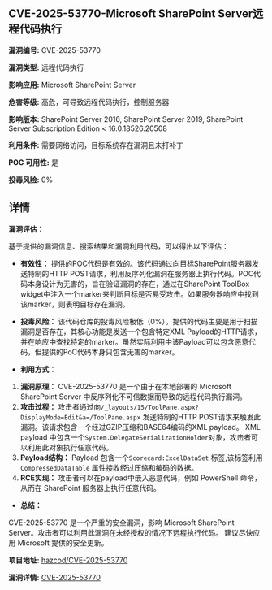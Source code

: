 ## CVE-2025-53770-Microsoft SharePoint Server远程代码执行

**漏洞编号:** CVE-2025-53770

**漏洞类型:** 远程代码执行

**影响应用:** Microsoft SharePoint Server

**危害等级:** 高危，可导致远程代码执行，控制服务器

**影响版本:** SharePoint Server 2016, SharePoint Server 2019, SharePoint Server Subscription Edition < 16.0.18526.20508

**利用条件:** 需要网络访问，目标系统存在漏洞且未打补丁

**POC 可用性:** 是

**投毒风险:** 0%

## 详情

**漏洞评估：**

基于提供的漏洞信息、搜索结果和漏洞利用代码，可以得出以下评估：

*   **有效性：** 提供的POC代码是有效的。该代码通过向目标SharePoint服务器发送特制的HTTP POST请求，利用反序列化漏洞在服务器上执行代码。POC代码本身设计为无害的，旨在验证漏洞的存在，通过在SharePoint ToolBox widget中注入一个marker来判断目标是否易受攻击。如果服务器响应中找到该marker，则表明目标存在漏洞。

*   **投毒风险：** 该代码仓库的投毒风险极低（0%）。提供的代码主要是用于扫描漏洞是否存在，其核心功能是发送一个包含特定XML Payload的HTTP请求，并在响应中查找特定的marker。虽然实际利用中该Payload可以包含恶意代码，但提供的PoC代码本身只包含无害的marker。

*   **利用方式：**

1.  **漏洞原理：** CVE-2025-53770 是一个由于在本地部署的 Microsoft SharePoint Server 中反序列化不可信数据而导致的远程代码执行漏洞。
2.  **攻击过程：** 攻击者通过向`/_layouts/15/ToolPane.aspx?DisplayMode=Edit&a=/ToolPane.aspx` 发送特制的HTTP POST请求来触发此漏洞。该请求包含一个经过GZIP压缩和BASE64编码的XML payload。 XML payload 中包含一个`System.DelegateSerializationHolder`对象，攻击者可以利用此对象执行任意代码。
3.  **Payload结构：** Payload 包含一个`Scorecard:ExcelDataSet` 标签,该标签利用 `CompressedDataTable` 属性接收经过压缩和编码的数据。
4.  **RCE实现：** 攻击者可以在payload中嵌入恶意代码，例如 PowerShell 命令，从而在 SharePoint 服务器上执行任意代码。

*   **总结：**

CVE-2025-53770 是一个严重的安全漏洞，影响 Microsoft SharePoint Server。攻击者可以利用此漏洞在未经授权的情况下远程执行代码。 建议尽快应用 Microsoft 提供的安全更新。

**项目地址:** [hazcod/CVE-2025-53770](https://github.com/hazcod/CVE-2025-53770)

**漏洞详情:** [CVE-2025-53770](https://nvd.nist.gov/vuln/detail/CVE-2025-53770)